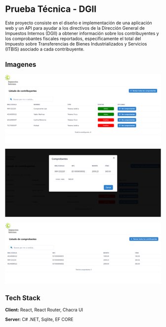 
# Prueba Técnica - DGII
Este proyecto consiste en el diseño e implementación de una aplicación web y un API para ayudar a los directivos de la Dirección General de Impuestos Internos (DGII) a obtener información sobre los contribuyentes y los comprobantes fiscales reportados, específicamente el total del Impuesto sobre Transferencias de Bienes Industrializados y Servicios (ITBIS) asociado a cada contribuyente.
## Imagenes

![App Screenshot](https://github.com/yadierms/TaxReceiptDGII/blob/master/readmeimg/imagen1.png?raw=true)

![App Screenshot](https://github.com/yadierms/TaxReceiptDGII/blob/master/readmeimg/Imagen%203.png?raw=true)


![App Screenshot](https://github.com/yadierms/TaxReceiptDGII/blob/master/readmeimg/imagen2.png?raw=true)




## Tech Stack

**Client:** React, React Router, Chacra UI

**Server:** C# .NET, Sqlite, EF CORE

